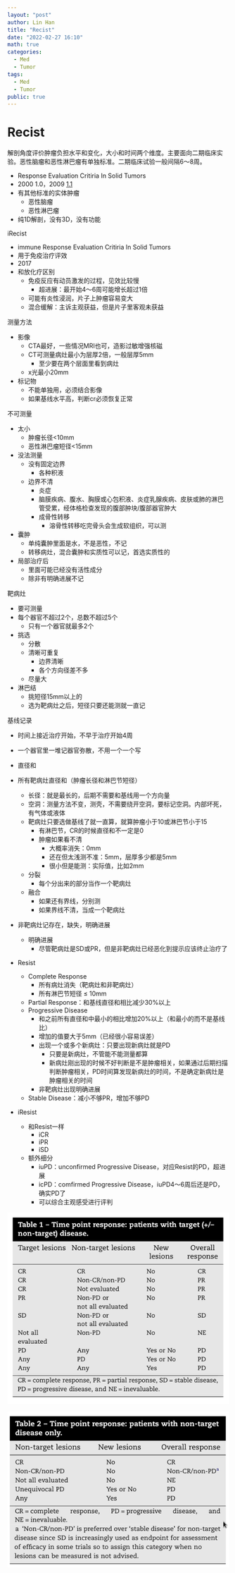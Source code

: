 ```yaml
---
layout: "post"
author: Lin Han
title: "Recist"
date: "2022-02-27 16:10"
math: true
categories:
  - Med
  - Tumor
tags:
  - Med
  - Tumor
public: true
---
```


# Recist
解剖角度评价肿瘤负担水平和变化，大小和时间两个维度。主要面向二期临床实验。恶性脑瘤和恶性淋巴瘤有单独标准。二期临床试验一般间隔6～8周。

- Response Evaluation Critiria In Solid Tumors
- 2000 1.0，2009 [1.1](https://project.eortc.org/recist/wp-content/uploads/sites/4/2015/03/RECISTGuidelines.pdf)
- 有其他标准的实体肿瘤
  - 恶性脑瘤
  - 恶性淋巴瘤
- 纯1D解剖，没有3D，没有功能

iRecist
- immune Response Evaluation Critiria In Solid Tumors
- 用于免疫治疗评效
- 2017
- 和放化疗区别
  - 免疫反应有动员激发的过程，见效比较慢
    - 超进展：最开始4～6周可能增长超过1倍
  - 可能有炎性浸润，片子上肿瘤容易变大
  - 混合缓解：主诉主观获益，但是片子里客观未获益

测量方法
- 影像
  - CTA最好，一些情况MRI也可，造影过敏增强核磁
  - CT可测量病灶最小为层厚2倍，一般层厚5mm
    - 至少要在两个层面里看到病灶
  - x光最小20mm
- 标记物
  - 不能单独用，必须结合影像
  - 如果基线水平高，判断cr必须恢复正常

不可测量
- 太小
  - 肿瘤长径<10mm
  - 恶性淋巴瘤短径<15mm
- 没法测量
  - 没有固定边界
    - 各种积液
  - 边界不清
    - 炎症
    - 脑膜疾病、腹水、胸膜或心包积液、炎症乳腺疾病、皮肤或肺的淋巴管受累，经体格检查发现的腹部肿块/腹部器官肿大
    - 成骨性转移
      - 溶骨性转移吃完骨头会生成软组织，可以测
- 囊肿
  - 单纯囊肿里面是水，不是恶性，不记
  - 转移病灶，混合囊肿和实质性可以记，首选实质性的
- 局部治疗后
  - 里面可能已经没有活性成分
  - 除非有明确进展不记

靶病灶
- 要可测量
- 每个器官不超过2个，总数不超过5个
  - 只有一个器官就最多2个
- 挑选
  - 分散
  - 清晰可重复
    - 边界清晰
    - 各个方向径差不多
  - 尽量大
- 淋巴结
  - 挑短径15mm以上的
  - 选为靶病灶之后，短径只要还能测就一直记


基线记录
- 时间上接近治疗开始，不早于治疗开始4周
- 一个器官里一堆记器官弥散，不用一个一个写
- 直径和
- 所有靶病灶直径和（肿瘤长径和淋巴节短径）
  - 长径：就是最长的，后期不需要和基线用一个方向量
  - 空洞：测量方法不变，测壳，不需要绕开空洞，要标记空洞。内部坏死，有气体或液体
  - 靶病灶只要选做基线了就一直算，就算肿瘤小于10或淋巴节小于15
    - 有淋巴节，CR的时候直径和不一定是0
    - 肿瘤如果看不清
      - 大概率消失：0mm
      - 还在但太浅测不准：5mm，层厚多少都是5mm
      - 很小但是能测：实际值，比如2mm
  - 分裂
    - 每个分出来的部分当作一个靶病灶
  - 融合
    - 如果还有界线，分别测
    - 如果界线不清，当成一个靶病灶
- 非靶病灶记存在，缺失，明确进展
  - 明确进展
    - 尽管靶病灶是SD或PR，但是非靶病灶已经恶化到提示应该终止治疗了

- Resist
  - Complete Response
    - 所有病灶消失（靶病灶和非靶病灶）
    - 所有淋巴节短径 $\le$ 10mm
  - Partial Response：和基线直径和相比减少30%以上
  - Progressive Disease
    - 和之前所有直径和中最小的相比增加20%以上（和最小的而不是基线比）
    - 增加的值要大于5mm（已经很小容易误差）
    - 出现一个或多个新病灶：只要出现新病灶就是PD
      - 只要是新病灶，不管能不能测量都算
      - 新病灶刚出现的时候不好判断是不是肿瘤相关，如果通过后期扫描判断肿瘤相关，PD时间算发现新病灶的时间，不是确定新病灶是肿瘤相关的时间
    - 非靶病灶出现明确进展
  - Stable Disease：减小不够PR，增加不够PD
- iResist
  - 和Resist一样
    - iCR
    - iPR
    - iSD
  - 额外细分
    - iuPD：unconfirmed Progressive Disease，对应Resist的PD，超进展
    - icPD：comfirmed Progressive Disease，iuPD4～6周后还是PD，确实PD了
    - 可以综合主观感受进行评判

![recist](/assets/img/post/Med/recist.png)

![recist non target](/assets/img/post/Med/recist-non-target.png)
